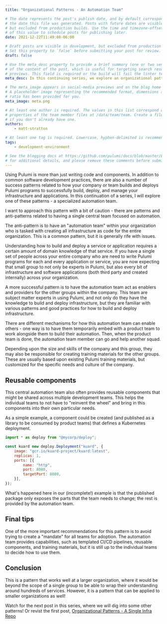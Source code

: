 ```yaml
---
title: "Organizational Patterns - An Automation Team"

# The date represents the post's publish date, and by default corresponds with
# the date this file was generated. Posts with future dates are visible in development,
# but excluded from production builds. Use the time and timezone-offset portions of
# of this value to schedule posts for publishing later.
date: 2021-12-22T11:49:08-06:00

# Draft posts are visible in development, but excluded from production builds.
# Set this property to `false` before submitting your post for review.
draft: false

# Use the meta_desc property to provide a brief summary (one or two sentences)
# of the content of the post, which is useful for targeting search results or social-media
# previews. This field is required or the build will fail the linter test.
meta_desc: In this continuing series, we explore an organizational pattern of using Pulumi - a specialized automation team.

# The meta_image appears in social-media previews and on the blog home page.
# A placeholder image representing the recommended format, dimensions and aspect
# ratio has been provided for you.
meta_image: meta.png

# At least one author is required. The values in this list correspond with the `id`
# properties of the team member files at /data/team/team. Create a file for yourself
# if you don't already have one.
authors:
    - matt-stratton

# At least one tag is required. Lowercase, hyphen-delimited is recommended.
tags:
    - development-environment

# See the blogging docs at https://github.com/pulumi/docs/blob/master/BLOGGING.md.
# for additional details, and please remove these comments before submitting for review.
---
```

Using Pulumi is more than just writing code and components. In addition to common software development practices, there are also a number of success patterns related to how your company or team builds and deploys Pulumi programs to successfully build, deploy, and manage your infrastructure and applications. In this continuation of a series, I will explore one of these patterns - a specialized automation team.

<!--more-->
I want to approach this pattern with a bit of caution - there are patterns and anti-patterns related to having a single central team focused on automation.

The anti-pattern is to have an "automation team" within your organization who is tasked with creating all infrastructure as code for the entire organization. This is a common pattern, but it is generally rife with issues.

Understanding how to build and deploy a service or application requires a certain amount of domain knowledge of that service. If you have a single set of people across your entire company who are need to write Pulumi programs for each and every application or service, you are now expecting that small group to not only be experts in Pulumi, but also every bit of infrastructure and software applications (both third party and created internally) across your organization.

A more successful pattern is to have the automation team act as enablers and providers for the other groups within the company. This team are subject matter experts in using Pulumi, and not only do they have the knowledge to build and deploy infrastructure, but they are familiar with various patterns and good practices for how to build and deploy infrastructure.

There are different mechanisms for how this automation team can enable others - one way is to have them temporarily embed with a product team to work alongside them to build their automation. Then, when the product team is done, the automation team member can go and help another squad.

Depending upon the size and skills of the company and this group, they may also be responsible for creating training materials for the other groups. These are usually based upon existing Pulumi training materials, but customized for the specific needs and culture of the company.

## Reusable components

This central automation team also often provides reusable components that might be shared across multiple development teams. This helps the individual teams to not have to "reinvent the wheel" and bring in this components into their own particular needs.

As a simple example, a component could be created (and published as a library to be consumed by product teams) that defines a Kubernetes deployment.

```javascript
import * as deploy from "@mycorp/deploy";

const kuard new deploy.Deployment("kuard", {
    image: "gcr.io/kuard-project/kuard:latest",
    replicas: 1,
    ports: [{
        name: "http",
        port: 8080,
        targetPort: 8080,
    }],
});

```

What's happened here in our (incomplete!) example is that the published package only exposes the parts that the team needs to change; the rest is provided by the automation team.

## Final tips

One of the more important recommendations for this pattern is to avoid trying to create a "mandate" for all teams for adoption. The automation team provides capabilities, such as templated CI/CD pipelines, reusable components, and training materials, but it is still up to the individual teams to decide how to use them.

## Conclusion

This is a pattern that works well at a larger organization, where it would be beyond the scope of a single group to be able to wrap their understanding around hundreds of services. However, it is a pattern that can be applied to smaller organizations as well!

Watch for the next post in this series, where we will dig into some other patterns! Or revist the first post, [Organizational Patterns - A Single Infra Repo](https://www.pulumi.com/blog/organizational-patterns-infra-repo/)
